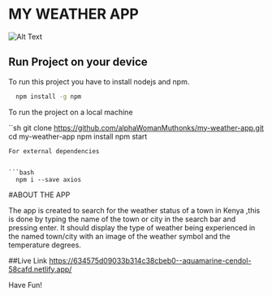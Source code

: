 
# MY WEATHER APP

![Alt Text](https://media2.giphy.com/media/NKGEuGjD7R8IOC6qKV/giphy.gif?cid=790b7611088f86079aee36da78a3fe9545297e3d5099bb4a&rid=giphy.gif&ct=g)


## Run Project on your device

To run this project you have to install nodejs and npm.

```bash
  npm install -g npm
```
To run the project on a local machine

``sh
git clone https://github.com/alphaWomanMuthonks/my-weather-app.git
cd my-weather-app
npm install
npm start
```
For external dependencies

  
```bash
  npm i --save axios 
```
#ABOUT THE APP

The app is created to search for the weather status of a town in Kenya ,this is done by typing the name of the town or city in the search bar and pressing enter.
It should display the type of weather being experienced in the named town/city with an image of the weather symbol and the temperature degrees.

##Live Link
https://634575d09033b314c38cbeb0--aquamarine-cendol-58cafd.netlify.app/

Have Fun!


  
